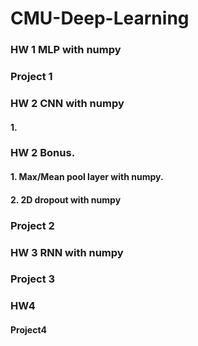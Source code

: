 # CMU-Deep-Learning
### HW 1 MLP with numpy
### Project 1

### HW 2 CNN with numpy
#### 1. 
### HW 2 Bonus. 
#### 1. Max/Mean pool layer with numpy.
#### 2. 2D dropout with numpy
### Project 2



### HW 3 RNN with numpy
### Project 3

### HW4
#### Project4
